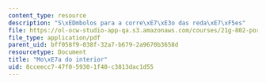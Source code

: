 ```yaml
---
content_type: resource
description: "S\xEDmbolos para a corre\xE7\xE3o das reda\xE7\xF5es"
file: https://ol-ocw-studio-app-qa.s3.amazonaws.com/courses/21g-802-portuguese-ii-spring-2012/8cceecc747f059301f40c3813dac1d55_MIT21G_802S12_MocaDoInteri.pdf
file_type: application/pdf
parent_uid: bff058f9-038f-32a7-b679-2a9670b3658d
resourcetype: Document
title: "Mo\xE7a do interior"
uid: 8cceecc7-47f0-5930-1f40-c3813dac1d55
---
```

